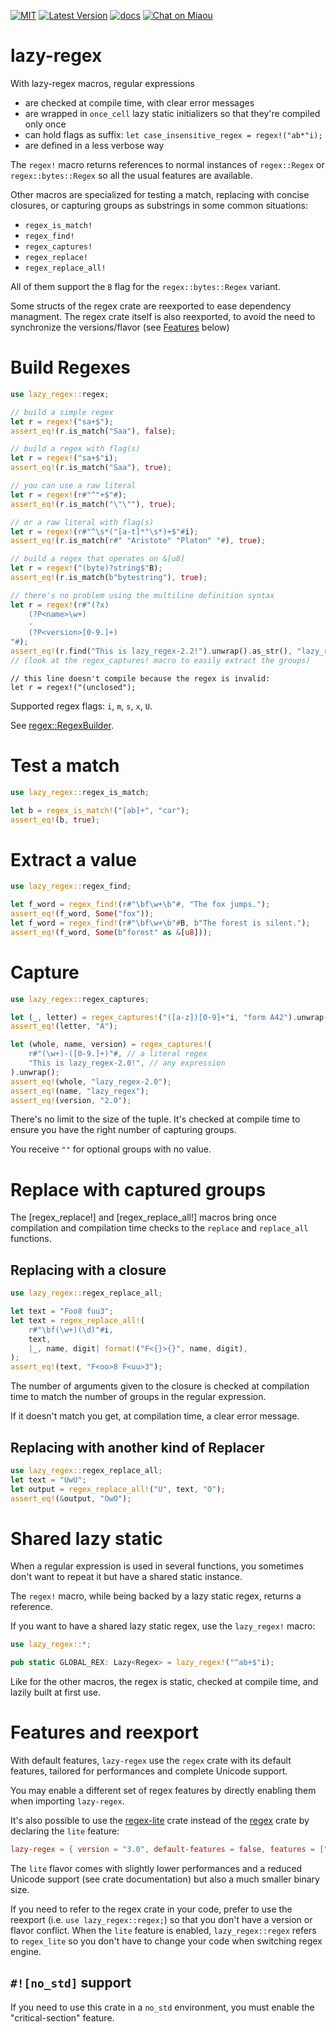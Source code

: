 [![MIT][s2]][l2] [![Latest Version][s1]][l1] [![docs][s3]][l3] [![Chat on Miaou][s4]][l4]

[s1]: https://img.shields.io/crates/v/lazy-regex.svg
[l1]: https://crates.io/crates/lazy-regex

[s2]: https://img.shields.io/badge/license-MIT-blue.svg
[l2]: LICENSE

[s3]: https://docs.rs/lazy-regex/badge.svg
[l3]: https://docs.rs/lazy-regex/

[s4]: https://miaou.dystroy.org/static/shields/room.svg
[l4]: https://miaou.dystroy.org/3


# lazy-regex

With lazy-regex macros, regular expressions

* are checked at compile time, with clear error messages
* are wrapped in `once_cell` lazy static initializers so that they're compiled only once
* can hold flags as suffix: `let case_insensitive_regex = regex!("ab*"i);`
* are defined in a less verbose way

The `regex!` macro returns references to normal instances of `regex::Regex` or `regex::bytes::Regex` so all the usual features are available.

Other macros are specialized for testing a match, replacing with concise closures, or capturing groups as substrings in some common situations:

* `regex_is_match!`
* `regex_find!`
* `regex_captures!`
* `regex_replace!`
* `regex_replace_all!`

All of them support the `B` flag for the `regex::bytes::Regex` variant.

Some structs of the regex crate are reexported to ease dependency managment.
The regex crate itself is also reexported, to avoid the need to synchronize the versions/flavor (see [Features](#features_and_reexport) below)

# Build Regexes

```rust
use lazy_regex::regex;

// build a simple regex
let r = regex!("sa+$");
assert_eq!(r.is_match("Saa"), false);

// build a regex with flag(s)
let r = regex!("sa+$"i);
assert_eq!(r.is_match("Saa"), true);

// you can use a raw literal
let r = regex!(r#"^"+$"#);
assert_eq!(r.is_match("\"\""), true);

// or a raw literal with flag(s)
let r = regex!(r#"^\s*("[a-t]*"\s*)+$"#i);
assert_eq!(r.is_match(r#" "Aristote" "Platon" "#), true);

// build a regex that operates on &[u8]
let r = regex!("(byte)?string$"B);
assert_eq!(r.is_match(b"bytestring"), true);

// there's no problem using the multiline definition syntax
let r = regex!(r#"(?x)
    (?P<name>\w+)
    -
    (?P<version>[0-9.]+)
"#);
assert_eq!(r.find("This is lazy_regex-2.2!").unwrap().as_str(), "lazy_regex-2.2");
// (look at the regex_captures! macro to easily extract the groups)

```
```compile_fail
// this line doesn't compile because the regex is invalid:
let r = regex!("(unclosed");

```
Supported regex flags: `i`, `m`, `s`, `x`, `U`.

See [regex::RegexBuilder](https://docs.rs/regex/latest/regex/struct.RegexBuilder.html).

# Test a match

```rust
use lazy_regex::regex_is_match;

let b = regex_is_match!("[ab]+", "car");
assert_eq!(b, true);
```


# Extract a value

```rust
use lazy_regex::regex_find;

let f_word = regex_find!(r#"\bf\w+\b"#, "The fox jumps.");
assert_eq!(f_word, Some("fox"));
let f_word = regex_find!(r#"\bf\w+\b"#B, b"The forest is silent.");
assert_eq!(f_word, Some(b"forest" as &[u8]));
```

# Capture

```rust
use lazy_regex::regex_captures;

let (_, letter) = regex_captures!("([a-z])[0-9]+"i, "form A42").unwrap();
assert_eq!(letter, "A");

let (whole, name, version) = regex_captures!(
    r#"(\w+)-([0-9.]+)"#, // a literal regex
    "This is lazy_regex-2.0!", // any expression
).unwrap();
assert_eq!(whole, "lazy_regex-2.0");
assert_eq!(name, "lazy_regex");
assert_eq!(version, "2.0");
```

There's no limit to the size of the tuple.
It's checked at compile time to ensure you have the right number of capturing groups.

You receive `""` for optional groups with no value.

# Replace with captured groups

The [regex_replace!] and [regex_replace_all!] macros bring once compilation and compilation time checks to the `replace` and `replace_all` functions.

## Replacing with a closure

```rust
use lazy_regex::regex_replace_all;

let text = "Foo8 fuu3";
let text = regex_replace_all!(
    r#"\bf(\w+)(\d)"#i,
    text,
    |_, name, digit| format!("F<{}>{}", name, digit),
);
assert_eq!(text, "F<oo>8 F<uu>3");
```
The number of arguments given to the closure is checked at compilation time to match the number of groups in the regular expression.

If it doesn't match you get, at compilation time, a clear error message.

## Replacing with another kind of Replacer

```rust
use lazy_regex::regex_replace_all;
let text = "UwU";
let output = regex_replace_all!("U", text, "O");
assert_eq!(&output, "OwO");
```

# Shared lazy static

When a regular expression is used in several functions, you sometimes don't want
to repeat it but have a shared static instance.

The `regex!` macro, while being backed by a lazy static regex, returns a reference.

If you want to have a shared lazy static regex, use the `lazy_regex!` macro:

```rust
use lazy_regex::*;

pub static GLOBAL_REX: Lazy<Regex> = lazy_regex!("^ab+$"i);
```

Like for the other macros, the regex is static, checked at compile time, and lazily built at first use.

# Features and reexport

With default features, `lazy-regex` use the `regex` crate with its default features, tailored for performances and complete Unicode support.

You may enable a different set of regex features by directly enabling them when importing `lazy-regex`.

It's also possible to use the [regex-lite](https://docs.rs/regex-lite/) crate instead of the [regex](https://docs.rs/regex/) crate by declaring the ``lite`` feature:

```TOML
lazy-regex = { version = "3.0", default-features = false, features = ["lite"] }
```

The `lite` flavor comes with slightly lower performances and a reduced Unicode support (see crate documentation) but also a much smaller binary size.

If you need to refer to the regex crate in your code, prefer to use the reexport (i.e. `use lazy_regex::regex;`) so that you don't have a version or flavor conflict. When the `lite` feature is enabled, `lazy_regex::regex` refers to `regex_lite` so you don't have to change your code when switching regex engine.

## `#![no_std]` support

If you need to use this crate in a `no_std` environment, you must enable the "critical-section" feature.
